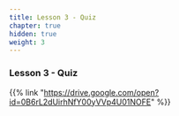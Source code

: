 ```yaml
---
title: Lesson 3 - Quiz
chapter: true
hidden: true 
weight: 3
---
```


### Lesson 3 - Quiz

{{% link "https://drive.google.com/open?id=0B6rL2dUirhNfY00yVVp4U01NOFE" %}}
